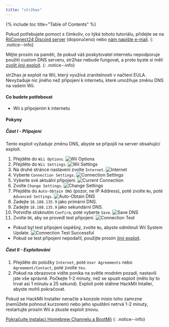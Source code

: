 ```yaml
---
title: "str2hax"
---
```


{% include toc title="Table of Contents" %}

Pokud potřebujete pomoct s čímkoliv, co týká tohoto tutoriálu, přidejte se na [RiiConnect24 Discord server](https://discord.gg/rc24) (doporučeno) nebo [nám napište e-mail](mailto:support@riiconnect24.net).
{: .notice--info}

Mějte prosím na paměti, že pokud váš poskytovatel internetu nepodporuje použití custom DNS serveru, str2hax nebude fungovat, a proto byste si měli [zvolit jiný exploit](get-started).
{: .notice--info}

str2hax je exploit na Wii, který využívá zranitelnosti v načtení EULA. Nevyžaduje nic jiného než připojení k internetu, které umožňuje změnu DNS na vašem Wii.

#### Co budete potřebovat

* Wii s připojením k internetu

#### Pokyny

##### Část I - Připojení

Tento exploit vyžaduje změnu DNS, abyste se připojili na server obsahující exploit.

1. Přejděte do `Wii Options`. ![Wii Options](/images/RiiConnect24/Internet_1.png)
2. Přejděte do `Wii Settings`. ![Wii Settings](/images/RiiConnect24/Internet_2.png)
3. Na druhé stránce nastavení zvolte `Internet`. ![Internet](/images/RiiConnect24/Internet_3.png)
4. Vyberte `Connection Settings`. ![Connection Settings](/images/RiiConnect24/Internet_4.png)
5. Vyberte své aktuální připojení. ![Current Connection](/images/RiiConnect24/Internet_5.png)
6. Zvolte `Change Settings`. ![Change Settings](/images/RiiConnect24/Internet_6.png)
7. Přejděte do `Auto-Obtain DNS` (pozor, ne IP Address), poté zvolte `No`, poté `Advanced Settings`. ![Auto-Obtain DNS](/images/RiiConnect24/Internet_7.png)
8. Zadejte `18.188.135.9` jako primární DNS.
9. Zadejte `18.188.135.9` jako sekundární DNS.
10. Potvrďte stisknutím `Confirm`, poté vyberte `Save`. ![Save DNS](/images/RiiConnect24/Internet_10.png)
11. Zvolte `OK`, aby se provedl test připojení. ![Connection Test](/images/RiiConnect24/Internet_11.png)
   - Pokud byl test připojení úspěšný, zvolte `No`, abyste odmítnuli Wii System Update. ![Connection Test Successful](/images/RiiConnect24/Internet_12.png)
   - Pokud se test připojení nepodařil, použijte prosím [jiný exploit](get-started).

##### Část II - Exploitování

1. Přejděte do položky `Internet`, poté `User Agreements` nebo `Agreement/Contact`, poté zvolte `Yes`.
2. Pokud na obrazovce vidíte poníka na světle modrém pozadí, nastavili jste vše správně. Počkejte 1-2 minuty, než se spustí exploit (mělo by to trvat asi 1 minutu a 25 sekund). Exploit poté stáhne HackMii Intaller, abyste mohli pokračovat.

Pokud se HackMii Installer nenačte a konzole místo toho zamrzne (nemůžete pohnout kurzorem) nebo jeho spuštění netrvá 1-2 minuty, restartujte prosím Wii a zkuste exploit znovu.

[Pokračujte instalací Homebrew Channelu a BootMii](hbc)
{: .notice--info}
